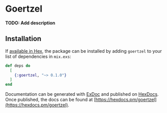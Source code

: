 # Goertzel

**TODO: Add description**

## Installation

If [available in Hex](https://hex.pm/docs/publish), the package can be installed
by adding `goertzel` to your list of dependencies in `mix.exs`:

```elixir
def deps do
  [
    {:goertzel, "~> 0.1.0"}
  ]
end
```

Documentation can be generated with [ExDoc](https://github.com/elixir-lang/ex_doc)
and published on [HexDocs](https://hexdocs.pm). Once published, the docs can
be found at [https://hexdocs.pm/goertzel](https://hexdocs.pm/goertzel).

